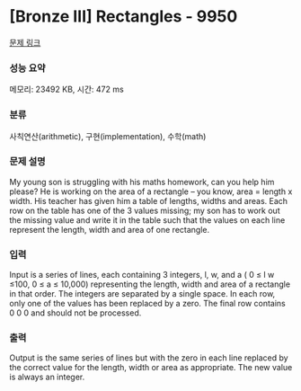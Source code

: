 # [Bronze III] Rectangles - 9950 

[문제 링크](https://www.acmicpc.net/problem/9950) 

### 성능 요약

메모리: 23492 KB, 시간: 472 ms

### 분류

사칙연산(arithmetic), 구현(implementation), 수학(math)

### 문제 설명

<p>My young son is struggling with his maths homework, can you help him please? He is working on the area of a rectangle – you know, area = length x width. His teacher has given him a table of lengths, widths and areas. Each row on the table has one of the 3 values missing; my son has to work out the missing value and write it in the table such that the values on each line represent the length, width and area of one rectangle.</p>

### 입력 

 <p>Input is a series of lines, each containing 3 integers, l, w, and a ( 0 ≤ l w ≤100, 0 ≤ a ≤ 10,000) representing the length, width and area of a rectangle in that order. The integers are separated by a single space. In each row, only one of the values has been replaced by a zero. The final row contains 0 0 0 and should not be processed.</p>

### 출력 

 <p>Output is the same series of lines but with the zero in each line replaced by the correct value for the length, width or area as appropriate. The new value is always an integer.</p>

